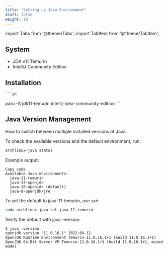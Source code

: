 ```yaml
---
title: "Setting up Java Environment"
draft: false
weight: 10
---
```


import Tabs from '@theme/Tabs';
import TabItem from '@theme/TabItem';

## System

- JDK v11 Temurin
- IntelliJ Community Edition

## Installation

<Tabs groupId="OS" queryString>
  <TabItem value="arch" label="Arch">

    ```sh
paru -S jdk11-temurin intellij-idea-community-edition
    ```

  </TabItem>
</Tabs>

## Java Version Management

How to switch between multiple installed versions of Java.

To check the available versions and the default environment, run:

```sh
archlinux-java status
```

Example output:

```text
Copy code
Available Java environments:
  java-11-temurin
  java-17-openjdk
  java-18-openjdk (default)
  java-8-openjdk/jre
```

To set the default to java-11-temurin, use `set`:

```sh
sudo archlinux-java set java-11-temurin
```

Verify the default with java -version:

```text
$ java -version
openjdk version "11.0.16.1" 2022-08-12
OpenJDK Runtime Environment Temurin-11.0.16.1+1 (build 11.0.16.1+1)
OpenJDK 64-Bit Server VM Temurin-11.0.16.1+1 (build 11.0.16.1+1, mixed mode)
```
